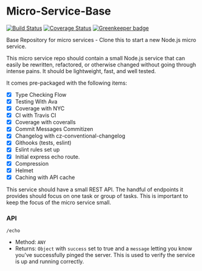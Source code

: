 # Micro-Service-Base

[![Build Status](https://travis-ci.org/JustinDFuller/Micro-Service-Base.svg?branch=master)](https://travis-ci.org/JustinDFuller/Micro-Service-Base)
[![Coverage Status](https://coveralls.io/repos/github/JustinDFuller/Micro-Service-Base/badge.svg?branch=master)](https://coveralls.io/github/JustinDFuller/Micro-Service-Base?branch=master) [![Greenkeeper badge](https://badges.greenkeeper.io/JustinDFuller/Micro-Service-Base.svg)](https://greenkeeper.io/)

Base Repository for micro services - Clone this to start a new Node.js micro service.

This micro service repo should contain a small Node.js service that can easily be rewritten,
refactored, or otherwise changed without going through intense pains. It should be lightweight,
fast, and well tested.

It comes pre-packaged with the following items:

- [x] Type Checking Flow
- [x] Testing With Ava
- [x] Coverage with NYC
- [x] CI with Travis CI
- [x] Coverage with coveralls
- [x] Commit Messages Commitizen
- [x] Changelog with cz-conventional-changelog
- [x] Githooks (tests, eslint)
- [x] Eslint rules set up
- [x] Initial express echo route.
- [x] Compression
- [x] Helmet
- [x] Caching with API cache

This service should have a small REST API. The handful of endpoints it provides should
focus on one task or group of tasks. This is important to keep the focus of the micro service
small.

### API

`/echo`
- Method: `ANY`
- Returns: `Object` with `success` set to true and a `message` letting you know you've successfully pinged the server. This is used to verify the service is up and running correctly.
